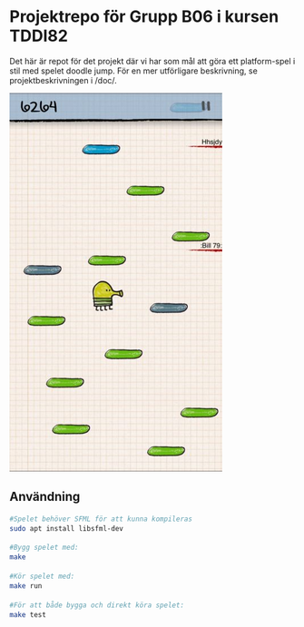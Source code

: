 # Projektrepo för Grupp B06 i kursen TDDI82

Det här är repot för det projekt där vi har som mål att göra ett platform-spel i stil med spelet doodle jump.
För en mer utförligare beskrivning, se projektbeskrivningen i /doc/.

![Doodle Jump](./doc/doodle_jump.jpg "Spelet Doodle Jump")

## Användning
```bash
#Spelet behöver SFML för att kunna kompileras
sudo apt install libsfml-dev

#Bygg spelet med:
make

#Kör spelet med:
make run

#För att både bygga och direkt köra spelet:
make test
```